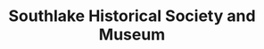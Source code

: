 ---
layout: repo
title: "Southlake Historical Society and Museum"
id: 17839
permalink: repos/17839/
---